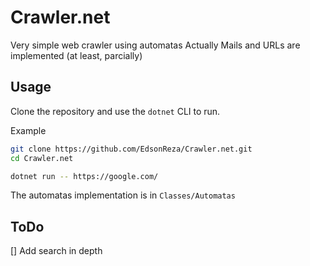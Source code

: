 # Crawler.net
Very simple web crawler using automatas
Actually Mails and URLs are implemented (at least, parcially)

## Usage
Clone the repository and use the `dotnet` CLI to run.

Example
```bash
git clone https://github.com/EdsonReza/Crawler.net.git
cd Crawler.net

dotnet run -- https://google.com/
```

The automatas implementation is in `Classes/Automatas`

## ToDo
[] Add search in depth